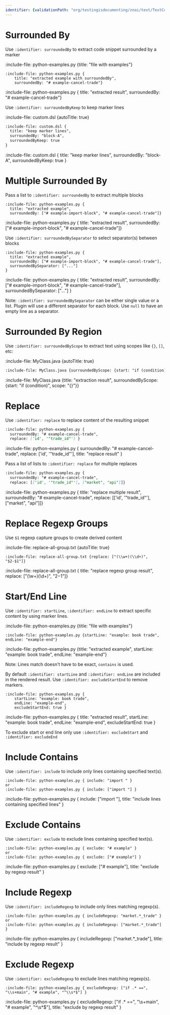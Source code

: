 ```yaml
---
identifier: {validationPath: "org/testingisdocumenting/znai/text/TextContentExtractor.java"}
---
```


# Surrounded By

Use `:identifier: surroundedBy` to extract code snippet surrounded by a marker

:include-file: python-examples.py {title: "file with examples"}

    :include-file: python-examples.py {
        title: "extracted example with surroundedBy",
        surroundedBy: "# example-cancel-trade"}

:include-file: python-examples.py {
  title: "extracted result",
  surroundedBy: "# example-cancel-trade"}

Use `:identifier: surroundedByKeep` to keep marker lines

:include-file: custom.dsl {autoTitle: true}

```markdown {highlight: "surroundedByKeep"}
:include-file: custom.dsl {
  title: "keep marker lines",
  surroundedBy: "block-A",
  surroundedByKeep: true
}
```

:include-file: custom.dsl {
  title: "keep marker lines",
  surroundedBy: "block-A",
  surroundedByKeep: true
}

# Multiple Surrounded By 

Pass a list to `:identifier: surroundedBy` to extract multiple blocks

    :include-file: python-examples.py {
      title: "extracted example",
      surroundedBy: ["# example-import-block", "# example-cancel-trade"]}

:include-file: python-examples.py {
  title: "extracted result",
  surroundedBy: ["# example-import-block", "# example-cancel-trade"]}

Use `:identifier: surroundedBySeparator` to select separator(s) between blocks
  
    :include-file: python-examples.py {
      title: "extracted example",
      surroundedBy: ["# example-import-block", "# example-cancel-trade"],
      surroundedBySeparator: ["..."]
    }

:include-file: python-examples.py {
  title: "extracted result",
  surroundedBy: ["# example-import-block", "# example-cancel-trade"],
  surroundedBySeparator: ["..."]
}

Note: `:identifier: surroundedBySeparator` can be either single value or a list. Plugin will use a different separator for each block. Use `null` to have an empty line as a separator.  

# Surrounded By Region

Use `:identifier: surroundedByScope` to extract text using scopes like `{}`, `[]`, etc:

:include-file: MyClass.java {autoTitle: true}

```markdown
:include-file: MyClass.java {surroundedByScope: {start: "if (condition)", scope: "{}"}}
```

:include-file: MyClass.java {title: "extraction result", surroundedByScope: {start: "if (condition)", scope: "{}"}}

# Replace

Use `:identifier: replace` to replace content of the resulting snippet

```markdown {highlight: "replace"}
:include-file: python-examples.py {
  surroundedBy: "# example-cancel-trade",
  replace: ['id', '"trade_id"'] }
```

:include-file: python-examples.py {
  surroundedBy: "# example-cancel-trade",
  replace: ['id', '"trade_id"'],
  title: "replace result"
}

Pass a list of lists to `:identifier: replace` for multiple replaces

```markdown {highlight: "replace"}
:include-file: python-examples.py {
  surroundedBy: "# example-cancel-trade",
  replace: [['id', '"trade_id"'], ["market", "api"]]}
```

:include-file: python-examples.py {
  title: "replace multiple result",
  surroundedBy: "# example-cancel-trade",
  replace: [['id', '"trade_id"'], ["market", "api"]]}

# Replace Regexp Groups

Use `$1` regexp capture groups to create derived content

:include-file: replace-all-group.txt {autoTitle: true}

    :include-file: replace-all-group.txt {replace: ["(\\w+)(\\d+)", "$2-$1"]}

:include-file: replace-all-group.txt {
  title: "replace regexp group result",
  replace: ["(\\w+)(\\d+)", "$2-$1"]}


# Start/End Line

Use `:identifier: startLine`, `:identifier: endLine` to extract specific content by using marker lines.

:include-file: python-examples.py {title: "file with examples"}

    :include-file: python-examples.py {startLine: "example: book trade", endLine: "example-end"}

:include-file: python-examples.py {title: "extracted example", startLine: "example: book trade", endLine: "example-end"}

Note: Lines match doesn't have to be exact, `contains` is used.

By default `:identifier: startLine` and `:identifier: endLine` are included in the rendered result. Use `:identifier: excludeStartEnd` to remove markers.

    :include-file: python-examples.py { 
        startLine: "example: book trade",
        endLine: "example-end",
        excludeStartEnd: true }

:include-file: python-examples.py {
  title: "extracted result",
  startLine: "example: book trade",
  endLine: "example-end",
  excludeStartEnd: true }

To exclude start or end line only use `:identifier: excludeStart` and `:identifier: excludeEnd`

# Include Contains

Use `:identifier: include` to include only lines containing specified text(s).

    :include-file: python-examples.py { include: "import " }
    or
    :include-file: python-examples.py { include: ["import "] }

:include-file: python-examples.py { include: ["import "], title: "include lines containing specified lines" }

# Exclude Contains

Use `:identifier: exclude` to exclude lines containing specified text(s).

    :include-file: python-examples.py { exclude: "# example" }
    or
    :include-file: python-examples.py { exclude: ["# example"] }

:include-file: python-examples.py { exclude: ["# example"], title: "exclude by regexp result" }


# Include Regexp

Use `:identifier: includeRegexp` to include only lines matching regexp(s).

    :include-file: python-examples.py { includeRegexp: "market.*_trade" }
    or
    :include-file: python-examples.py { includeRegexp: ["market.*_trade"] }

:include-file: python-examples.py { includeRegexp: ["market.*_trade"], title: "include by regexp result" }

# Exclude Regexp

Use `:identifier: excludeRegexp` to exclude lines matching regexp(s).

    :include-file: python-examples.py { excludeRegexp: ["if .* ==", "\\s+main", "# example", "^\\s*$"] }

:include-file: python-examples.py { excludeRegexp: ["if .* ==", "\\s+main", "# example", "^\\s*$"], title: "exclude by regexp result" }
